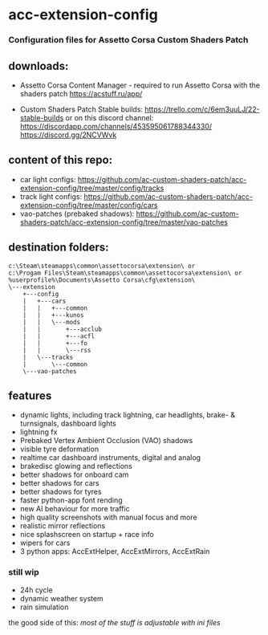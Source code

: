 # acc-extension-config
### Configuration files for Assetto Corsa Custom Shaders Patch

## downloads:
 
 - Assetto Corsa Content Manager - required to run Assetto Corsa with the shaders patch
   https://acstuff.ru/app/

 - Custom Shaders Patch 
   Stable builds:
     https://trello.com/c/6em3uuLJ/22-stable-builds
   or on this discord channel:
     https://discordapp.com/channels/453595061788344330/
     https://discord.gg/2NCVWvk

## content of this repo:
 - car light configs: https://github.com/ac-custom-shaders-patch/acc-extension-config/tree/master/config/tracks
 - track light configs: https://github.com/ac-custom-shaders-patch/acc-extension-config/tree/master/config/cars
 - vao-patches (prebaked shadows): https://github.com/ac-custom-shaders-patch/acc-extension-config/tree/master/vao-patches
 
## destination folders: 
```
c:\Steam\steamapps\common\assettocorsa\extension\ or
c:\Progam Files\Steam\steamapps\common\assettocorsa\extension\ or 
%userprofile%\Documents\Assetto Corsa\cfg\extension\
\---extension
    +---config
    |   +---cars
    |   |   +---common
    |   |   +---kunos
    |   |   \---mods
    |   |       +---acclub
    |   |       +---acfl
    |   |       +---fo
    |   |       \---rss
    |   \---tracks
    |       \---common
    \---vao-patches
```

## features 
  - dynamic lights, including track lightning, car headlights, brake- & turnsignals, dashboard lights
  - lightning fx
  - Prebaked Vertex Ambient Occlusion (VAO) shadows
  - visible tyre deformation
  - realtime car dashboard instruments, digital and analog
  - brakedisc glowing and reflections
  - better shadows for onboard cam
  - better shadows for cars
  - better shadows for tyres
  - faster python-app font rending
  - new AI behaviour for more traffic
  - high quality screenshots with manual focus and more
  - realistic mirror reflections
  - nice splashscreen on startup + race info
  - wipers for cars
  - 3 python apps: AccExtHelper, AccExtMirrors, AccExtRain

### still wip

  - 24h cycle
  - dynamic weather system
  - rain simulation

the good side of this: *most of the stuff is adjustable with ini files*
